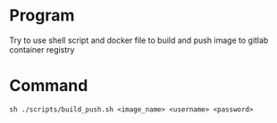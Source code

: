 # Program
Try to use shell script and docker file to build and push image to gitlab container registry

# Command
`sh ./scripts/build_push.sh <image_name> <username> <password>`

